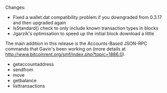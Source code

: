 Changes:
* Fixed a wallet.dat compatibility problem if you downgraded from 0.3.17 and then upgraded again
* IsStandard() check to only include known transaction types in blocks
* Jgarzik's optimisation to speed up the initial block download a little

The main addition in this release is the Accounts-Based JSON-RPC commands that Gavin's been working on (more details at http://www.bitcoinrent.org/smf/index.php?topic=1886.0).  
* getaccountaddress
* sendfrom
* move
* getbalance
* listtransactions
